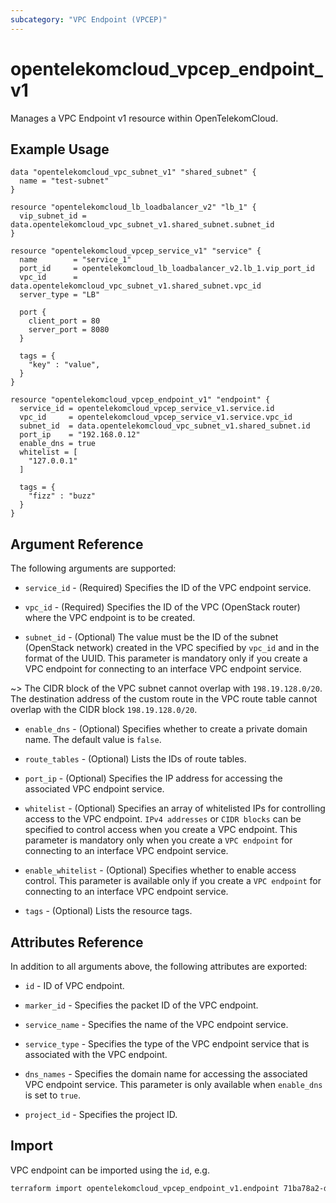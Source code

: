 ```yaml
---
subcategory: "VPC Endpoint (VPCEP)"
---
```


# opentelekomcloud_vpcep_endpoint_v1

Manages a VPC Endpoint v1 resource within OpenTelekomCloud.

## Example Usage

```hcl
data "opentelekomcloud_vpc_subnet_v1" "shared_subnet" {
  name = "test-subnet"
}

resource "opentelekomcloud_lb_loadbalancer_v2" "lb_1" {
  vip_subnet_id = data.opentelekomcloud_vpc_subnet_v1.shared_subnet.subnet_id
}

resource "opentelekomcloud_vpcep_service_v1" "service" {
  name        = "service_1"
  port_id     = opentelekomcloud_lb_loadbalancer_v2.lb_1.vip_port_id
  vpc_id      = data.opentelekomcloud_vpc_subnet_v1.shared_subnet.vpc_id
  server_type = "LB"

  port {
    client_port = 80
    server_port = 8080
  }

  tags = {
    "key" : "value",
  }
}

resource "opentelekomcloud_vpcep_endpoint_v1" "endpoint" {
  service_id = opentelekomcloud_vpcep_service_v1.service.id
  vpc_id     = opentelekomcloud_vpcep_service_v1.service.vpc_id
  subnet_id  = data.opentelekomcloud_vpc_subnet_v1.shared_subnet.id
  port_ip    = "192.168.0.12"
  enable_dns = true
  whitelist = [
    "127.0.0.1"
  ]

  tags = {
    "fizz" : "buzz"
  }
}
```

## Argument Reference

The following arguments are supported:

* `service_id` - (Required) Specifies the ID of the VPC endpoint service.

* `vpc_id` - (Required) Specifies the ID of the VPC (OpenStack router) where the VPC endpoint is to be created.

* `subnet_id` - (Optional) The value must be the ID of the subnet (OpenStack network) created in the VPC specified
  by `vpc_id` and in the format of the UUID.
  This parameter is mandatory only if you create a VPC endpoint for connecting to an interface VPC endpoint service.

~>
The CIDR block of the VPC subnet cannot overlap with `198.19.128.0/20`. The destination address of the custom route in
the VPC route table cannot overlap with the CIDR block `198.19.128.0/20`.

* `enable_dns` - (Optional) Specifies whether to create a private domain name. The default value is `false`.

* `route_tables` - (Optional) Lists the IDs of route tables.

* `port_ip` - (Optional) Specifies the IP address for accessing the associated VPC endpoint service.

* `whitelist` - (Optional) Specifies an array of whitelisted IPs for controlling access to the VPC endpoint.
  ``IPv4 addresses`` or ``CIDR blocks`` can be specified to control access when you create a VPC endpoint.
  This parameter is mandatory only when you create a ``VPC endpoint`` for connecting to an interface VPC endpoint service.

* `enable_whitelist` - (Optional) Specifies whether to enable access control.
  This parameter is available only if you create a ``VPC endpoint`` for connecting to an interface VPC endpoint service.

* `tags` - (Optional) Lists the resource tags.

## Attributes Reference

In addition to all arguments above, the following attributes are exported:

* `id` - ID of VPC endpoint.

* `marker_id` - Specifies the packet ID of the VPC endpoint.

* `service_name` - Specifies the name of the VPC endpoint service.

* `service_type` - Specifies the type of the VPC endpoint service that is associated with the VPC endpoint.

* `dns_names` - Specifies the domain name for accessing the associated VPC endpoint service.
  This parameter is only available when `enable_dns` is set to `true`.

* `project_id` - Specifies the project ID.

## Import

VPC endpoint can be imported using the `id`, e.g.

```sh
terraform import opentelekomcloud_vpcep_endpoint_v1.endpoint 71ba78a2-d847-4882-8fd0-42c5854c1cbc
```
